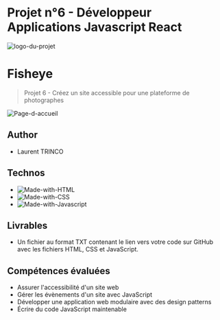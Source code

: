 # Projet n°6 - Développeur Applications Javascript React

![logo-du-projet](https://user.oc-static.com/upload/2020/08/18/15977566540758_15975854296086_image1%20%281%29.png)

# Fisheye

> Projet 6 - Créez un site accessible pour une plateforme de photographes

![Page-d-accueil](https://user.oc-static.com/upload/2022/10/14/16657380159236_Index%20%281%29.png)

## Author

- Laurent TRINCO

## Technos

- ![Made-with-HTML](https://img.shields.io/badge/Made%20with-HTML-red)
- ![Made-with-CSS](https://img.shields.io/badge/Made%20with-CSS-pink)
- ![Made-with-Javascript](https://img.shields.io/badge/Made%20with-Javascript-green)

## Livrables

- Un fichier au format TXT contenant le lien vers votre code sur GitHub avec les fichiers HTML, CSS et JavaScript.

## Compétences évaluées

- Assurer l'accessibilité d'un site web
- Gérer les évènements d'un site avec JavaScript
- Développer une application web modulaire avec des design patterns
- Écrire du code JavaScript maintenable

